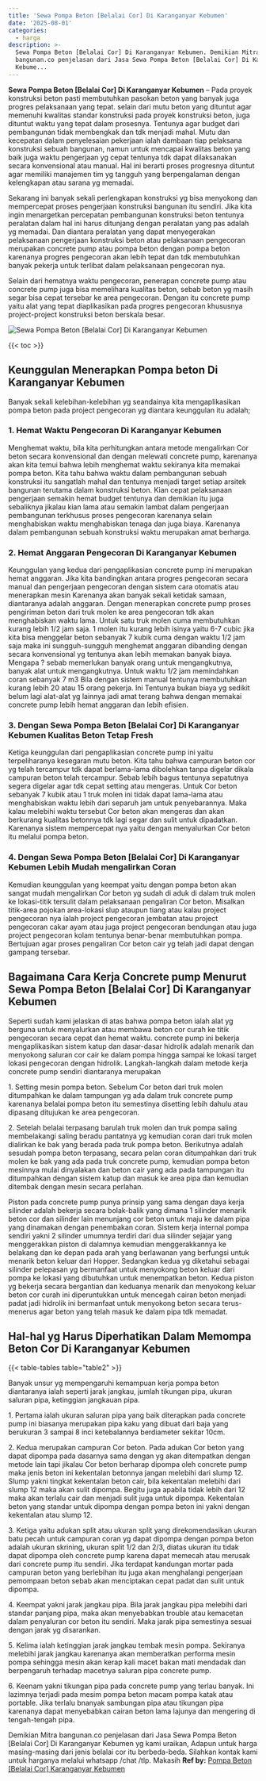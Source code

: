 ```yaml
---
title: 'Sewa Pompa Beton [Belalai Cor] Di Karanganyar Kebumen'
date: '2025-08-01'
categories:
  - harga
description: >-
  Sewa Pompa Beton [Belalai Cor] Di Karanganyar Kebumen. Demikian Mitra
  bangunan.co penjelasan dari Jasa Sewa Pompa Beton [Belalai Cor] Di Karanganyar
  Kebume...
---
```


**Sewa Pompa Beton \[Belalai Cor\] Di Karanganyar Kebumen** – Pada proyek konstruksi beton pasti membutuhkan pasokan beton yang banyak juga progres pelaksanaan yang tepat. selain dari mutu beton yang dituntut agar memenuhi kwalitas standar konstruksi pada proyek konstruksi beton, juga dituntut waktu yang tepat dalam prosesnya. Tentunya agar budget dari pembangunan tidak membengkak dan tdk menjadi mahal. Mutu dan kecepatan dalam penyelesaian pekerjaan ialah dambaan tiap pelaksana konstruksi sebuah bangunan, namun untuk mencapai kwalitas beton yang baik juga waktu pengerjaan yg cepat tentunya tdk dapat dilaksanakan secara konvensional atau manual. Hal ini berarti proses progresnya dituntut agar memiliki manajemen tim yg tangguh yang berpengalaman dengan kelengkapan atau sarana yg memadai.

Sekarang ini banyak sekali perlengkapan konstruksi yg bisa menyokong dan mempercepat proses pengerjaan konstruksi bangunan itu sendiri. Jika kita ingin menargetkan percepatan pembangunan konstruksi beton tentunya peralatan dalam hal ini harus ditunjang dengan peralatan yang pas adalah yg memadai. Dan diantara peralatan yang dapat menyegerakan pelaksanaan pengerjaan konstruksi beton atau pelaksanaan pengecoran merupakan concrete pump atau pompa beton dengan pompa beton karenanya progres pengecoran akan lebih tepat dan tdk membutuhkan banyak pekerja untuk terlibat dalam pelaksanaan pengecoran nya.

Selain dari hematnya waktu pengecoran, penerapan concrete pump atau concrete pump juga bisa memelihara kualitas beton, sebab beton yg masih segar bisa cepat tersebar ke area pengecoran. Dengan itu concrete pump yaitu alat yang tepat diaplikasikan pada progres pengecoran khususnya project-project konstruksi beton berskala besar.

![Sewa Pompa Beton [Belalai Cor] Di Karanganyar Kebumen](/images/sewa-concrete-pump-40.png)

{{< toc >}}

## Keunggulan Menerapkan Pompa beton Di Karanganyar Kebumen

Banyak sekali kelebihan-kelebihan yg seandainya kita mengaplikasikan pompa beton pada project pengecoran yg diantara keunggulan itu adalah;

### 1\. Hemat Waktu Pengecoran Di Karanganyar Kebumen

Menghemat waktu, bila kita perhitungkan antara metode mengalirkan Cor beton secara konvensional dan dengan melewati concrete pump, karenanya akan kita temui bahwa lebih menghemat waktu sekiranya kita memakai pompa beton. Kita tahu bahwa waktu dalam pembangunan sebuah konstruksi itu sangatlah mahal dan tentunya menjadi target setiap arsitek bangunan terutama dalam konstruksi beton. Kian cepat pelaksanaan pengerjaan semakin hemat budget tentunya dan demikian itu juga sebaliknya jikalau kian lama atau semakin lambat dalam pengerjaan pembangunan terkhusus proses pengecoran karenanya selain menghabiskan waktu menghabiskan tenaga dan juga biaya. Karenanya dalam pembangunan sebuah konstruksi waktu merupakan amat berharga.

### 2\. Hemat Anggaran Pengecoran Di Karanganyar Kebumen

Keunggulan yang kedua dari pengaplikasian concrete pump ini merupakan hemat anggaran. Jika kita bandingkan antara progres pengecoran secara manual dan pengerjaan pengecoran dengan sistem cara otomatis atau menerapkan mesin Karenanya akan banyak sekali ketidak samaan, diantaranya adalah anggaran. Dengan menerapkan concrete pump proses pengiriman beton dari truk molen ke area pengecoran tdk akan menghabiskan waktu lama. Untuk satu truk molen cuma membutuhkan kurang lebih 1/2 jam saja. 1 molen itu kurang lebih isinya yaitu 6-7 cubic jika kita bisa menggelar beton sebanyak 7 kubik cuma dengan waktu 1/2 jam saja maka ini sungguh-sungguh menghemat anggaran dibanding dengan secara konvensional yg tentunya akan lebih memakan banyak biaya. Mengapa ? sebab memerlukan banyak orang untuk mengangkutnya, banyak alat untuk mengangkutnya. Untuk waktu 1/2 jam memindahkan coran sebanyak 7 m3 Bila dengan sistem manual tentunya membutuhkan kurang lebih 20 atau 15 orang pekerja. Ini Tentunya bukan biaya yg sedikit belum lagi alat-alat yg lainnya jadi amat terang bahwa dengan memakai concrete pump lebih hemat anggaran dan lebih efisien.

### 3\. Dengan Sewa Pompa Beton \[Belalai Cor\] Di Karanganyar Kebumen Kualitas Beton Tetap Fresh

Ketiga keunggulan dari pengaplikasian concrete pump ini yaitu terpeliharanya kesegaran mutu beton. Kita tahu bahwa campuran beton cor yg telah tercampur tdk dapat berlama-lama dibolehkan tanpa digelar dikala campuran beton telah tercampur. Sebab lebih bagus tentunya sepatutnya segera digelar agar tdk cepat setting atau mengeras. Untuk Cor beton sebanyak 7 kubik atau 1 truk molen ini tidak dapat lama-lama atau menghabiskan waktu lebih dari separuh jam untuk penyebarannya. Maka kalau melebihi waktu tersebut Cor beton akan mengeras dan akan berkurang kualitas betonnya tdk lagi segar dan sulit untuk dipadatkan. Karenanya sistem mempercepat nya yaitu dengan menyalurkan Cor beton itu melalui pompa beton.

### 4\. Dengan Sewa Pompa Beton \[Belalai Cor\] Di Karanganyar Kebumen Lebih Mudah mengalirkan Coran

Kemudian keunggulan yang keempat yaitu dengan pompa beton akan sangat mudah mengalirkan Cor beton yg sudah di aduk di dalam truk molen ke lokasi-titik tersulit dalam pelaksanaan pengaliran Cor beton. Misalkan titik-area pojokan area-lokasi slup ataupun tiang atau kalau project pengecoran nya ialah project pengecoran jembatan atau project pengecoran cakar ayam atau juga project pengecoran bendungan atau juga project pengecoran kolam tentunya benar-benar membutuhkan pompa. Bertujuan agar proses pengaliran Cor beton cair yg telah jadi dapat dengan gampang tersebar.

## Bagaimana Cara Kerja Concrete pump Menurut Sewa Pompa Beton \[Belalai Cor\] Di Karanganyar Kebumen

Seperti sudah kami jelaskan di atas bahwa pompa beton ialah alat yg berguna untuk menyalurkan atau membawa beton cor curah ke titik pengecoran secara cepat dan hemat waktu. concrete pump ini bekerja mengaplikasikan sistem katup dan dasar-dasar hidrolik adalah menarik dan menyokong saluran cor cair ke dalam pompa hingga sampai ke lokasi target lokasi pengecoran dengan hidrolik. Langkah-langkah dalam metode kerja concrete pump sendiri diantaranya merupakan

1\. Setting mesin pompa beton. Sebelum Cor beton dari truk molen ditumpahkan ke dalam tampungan yg ada dalam truk concrete pump karenanya belalai pompa beton itu semestinya disetting lebih dahulu atau dipasang ditujukan ke area pengecoran.

2\. Setelah belalai terpasang barulah truk molen dan truk pompa saling membelakangi saling beradu pantatnya yg kemudian coran dari truk molen dialirkan ke bak yang berada pada truk pompa beton. Berikutnya adalah sesudah pompa beton terpasang, secara pelan coran ditumpahkan dari truk molen ke bak yang ada pada truk concrete pump, kemudian pompa beton mesinnya mulai dinyalakan dan beton cair yang ada pada tampungan itu ditumpahkan dengan sistem katup dan masuk ke area pipa dan kemudian ditembak dengan mesin secara perlahan.

Piston pada concrete pump punya prinsip yang sama dengan daya kerja silinder adalah bekerja secara bolak-balik yang dimana 1 silinder menarik beton cor dan silinder lain menunjang cor beton untuk maju ke dalam pipa yang dinamakan dengan penembakan coran. Sistem kerja internal pompa sendiri yakni 2 silinder umumnya terdiri dari dua silinder sejajar yang menggerakkan piston di dalamnya kemudian menggerakkannya ke belakang dan ke depan pada arah yang berlawanan yang berfungsi untuk menarik beton keluar dari Hopper. Sedangkan kedua yg diketahui sebagai silinder pelepasan yg bermanfaat untuk menyokong beton keluar dari pompa ke lokasi yang dibutuhkan untuk menempatkan beton. Kedua piston yg bekerja secara bergantian dan keduanya menarik dan menyokong keluar beton cor curah ini diperuntukkan untuk mencegah cairan beton menjadi padat jadi hidrolik ini bermanfaat untuk menyokong beton secara terus-menerus agar beton yang telah masuk ke dalam pipa tdk memadat.

## Hal-hal yg Harus Diperhatikan Dalam Memompa Beton Cor Di Karanganyar Kebumen

{{< table-tables table="table2" >}}

Banyak unsur yg mempengaruhi kemampuan kerja pompa beton diantaranya ialah seperti jarak jangkau, jumlah tikungan pipa, ukuran saluran pipa, ketinggian jangkauan pipa.

1\. Pertama ialah ukuran saluran pipa yang baik diterapkan pada concrete pump ini biasanya merupakan pipa kaku yang dibuat dari baja yang berukuran 3 sampai 8 inci ketebalannya berdiameter sekitar 10cm.

2\. Kedua merupakan campuran Cor beton. Pada adukan Cor beton yang dapat dipompa pada dasarnya sama dengan yg akan ditempatkan dengan metode lain tapi jikalau Cor beton berharap dipompa oleh concrete pump maka jenis beton ini kekentalan betonnya jangan melebihi dari slump 12. Slump yakni tingkat kekentalan beton cair, bila kekentalan melebihi dari slump 12 maka akan sulit dipompa. Begitu juga apabila tidak lebih dari 12 maka akan terlalu cair dan menjadi sulit juga untuk dipompa. Kekentalan beton yang standar untuk dipompa dengan pompa beton ini yakni dengan kekentalan atau slump 12.

3\. Ketiga yaitu adukan split atau ukuran split yang direkomendasikan ukuran batu pecah untuk campuran coran yg dapat dipompa dengan pompa beton adalah ukuran skrining, ukuran split 1/2 dan 2/3, diatas ukuran itu tidak dapat dipompa oleh concrete pump karena dapat memecah atau merusak dari concrete pump itu sendiri. Jika terdapat kandungan mortar pada campuran beton yang berlebihan itu juga akan menghalangi pengerjaan pemompaan beton sebab akan menciptakan cepat padat dan sulit untuk dipompa.

4\. Keempat yakni jarak jangkau pipa. Bila jarak jangkau pipa melebihi dari standar panjang pipa, maka akan menyebabkan trouble atau kemacetan dalam penyaluran cor beton itu sendiri. Maka jarak pipa semestinya sesuai dengan jarak yg disarankan.

5\. Kelima ialah ketinggian jarak jangkau tembak mesin pompa. Sekiranya melebihi jarak jangkau karenanya akan memberatkan performa mesin pompa sehingga mesin akan kerap kali macet bakan mati mendadak dan berpengaruh terhadap macetnya saluran pipa concrete pump.

6\. Keenam yakni tikungan pipa pada concrete pump yang terlau banyak. Ini lazimnya terjadi pada mesim pompa beton macam pompa katak atau portable. Jika terlalu bnanyak sambungan pipa atau tikungan pipa karenanya dapat menyebabkan cairan beton lama lajunya dan mengering di tengah-tengah pipa.

Demikian Mitra bangunan.co penjelasan dari Jasa Sewa Pompa Beton \[Belalai Cor\] Di Karanganyar Kebumen yg kami uraikan, Adapun untuk harga masing-masing dari jenis belalai cor itu berbeda-beda. Silahkan kontak kami untuk harganya melalui whatsapp /chat /tlp. Makasih
**Ref by:** [Pompa Beton [Belalai Cor] Karanganyar Kebumen](https://id.wikipedia.org/wiki/Pompa)
